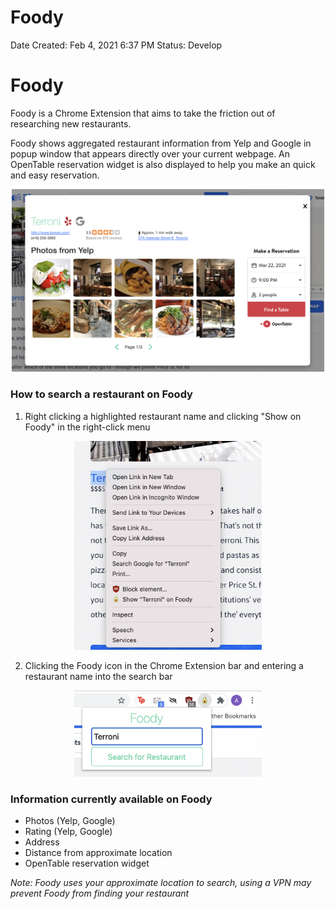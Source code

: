# Foody

Date Created: Feb 4, 2021 6:37 PM
Status: Develop

# Foody

Foody is a Chrome Extension that aims to take the friction out of researching new restaurants.

Foody shows aggregated restaurant information from Yelp and Google in popup window that appears directly over your current webpage. An OpenTable reservation widget is also displayed to help you make an quick and easy reservation.

<center><img src="Foody Preview.png" width="500"></center>

### **How to search a restaurant on Foody**

1. Right clicking a highlighted restaurant name and clicking "Show on Foody" in the right-click menu

<center><img src="Context Menu Preview.png" width="300"></center>

2. Clicking the Foody icon in the Chrome Extension bar and entering a restaurant name into the search bar

<center><img src="Search Bar Preview.png" width="300"></center>

### Information currently available on Foody

- Photos (Yelp, Google)
- Rating (Yelp, Google)
- Address
- Distance from approximate location
- OpenTable reservation widget

_Note: Foody uses your approximate location to search, using a VPN may prevent Foody from finding your restaurant_
